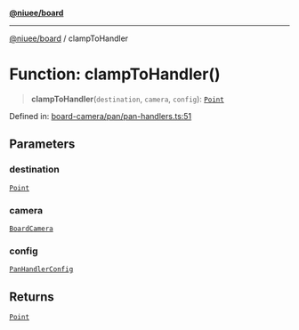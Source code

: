 [**@niuee/board**](../README.md)

***

[@niuee/board](../globals.md) / clampToHandler

# Function: clampToHandler()

> **clampToHandler**(`destination`, `camera`, `config`): [`Point`](../type-aliases/Point.md)

Defined in: [board-camera/pan/pan-handlers.ts:51](https://github.com/niuee/board/blob/e6c1edcccf6525a0cc9088782c7c4653e837f533/src/board-camera/pan/pan-handlers.ts#L51)

## Parameters

### destination

[`Point`](../type-aliases/Point.md)

### camera

[`BoardCamera`](../interfaces/BoardCamera.md)

### config

[`PanHandlerConfig`](../type-aliases/PanHandlerConfig.md)

## Returns

[`Point`](../type-aliases/Point.md)
